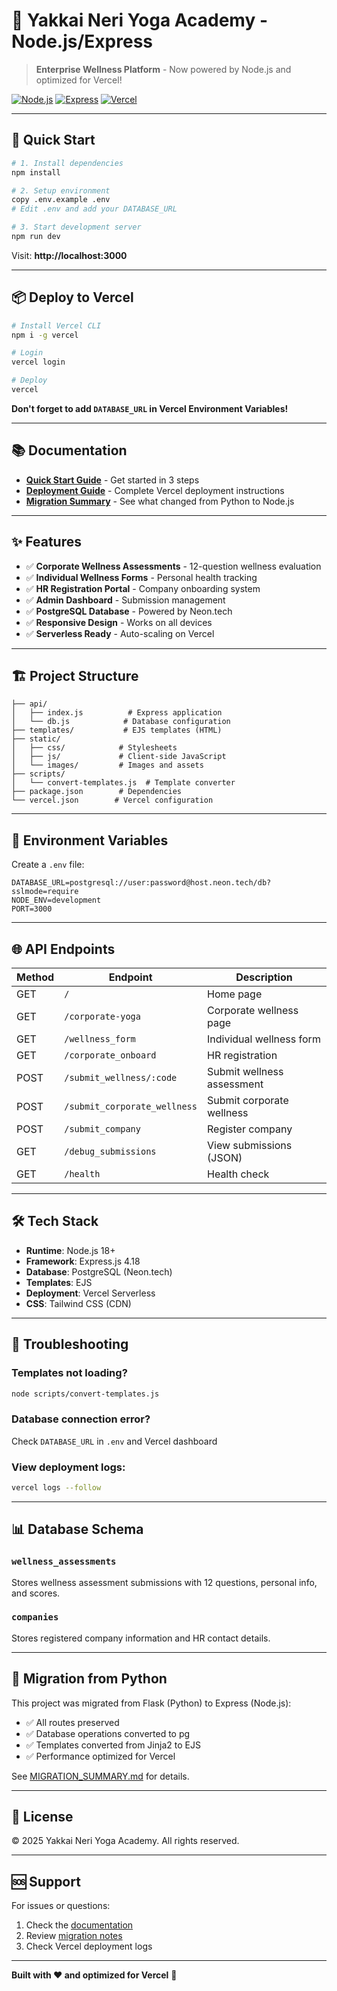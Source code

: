 # 🧘 Yakkai Neri Yoga Academy - Node.js/Express

> **Enterprise Wellness Platform** - Now powered by Node.js and optimized for Vercel!

[![Node.js](https://img.shields.io/badge/Node.js-18+-green.svg)](https://nodejs.org/)
[![Express](https://img.shields.io/badge/Express-4.18-blue.svg)](https://expressjs.com/)
[![Vercel](https://img.shields.io/badge/Deploy-Vercel-black.svg)](https://vercel.com)

---

## 🚀 Quick Start

```bash
# 1. Install dependencies
npm install

# 2. Setup environment
copy .env.example .env
# Edit .env and add your DATABASE_URL

# 3. Start development server
npm run dev
```

Visit: **http://localhost:3000**

---

## 📦 Deploy to Vercel

```bash
# Install Vercel CLI
npm i -g vercel

# Login
vercel login

# Deploy
vercel
```

**Don't forget to add `DATABASE_URL` in Vercel Environment Variables!**

---

## 📚 Documentation

- **[Quick Start Guide](QUICKSTART_NODEJS.md)** - Get started in 3 steps
- **[Deployment Guide](VERCEL_NODEJS_DEPLOY.md)** - Complete Vercel deployment instructions
- **[Migration Summary](MIGRATION_SUMMARY.md)** - See what changed from Python to Node.js

---

## ✨ Features

- ✅ **Corporate Wellness Assessments** - 12-question wellness evaluation
- ✅ **Individual Wellness Forms** - Personal health tracking
- ✅ **HR Registration Portal** - Company onboarding system
- ✅ **Admin Dashboard** - Submission management
- ✅ **PostgreSQL Database** - Powered by Neon.tech
- ✅ **Responsive Design** - Works on all devices
- ✅ **Serverless Ready** - Auto-scaling on Vercel

---

## 🏗️ Project Structure

```
├── api/
│   ├── index.js          # Express application
│   └── db.js            # Database configuration
├── templates/           # EJS templates (HTML)
├── static/
│   ├── css/            # Stylesheets
│   ├── js/             # Client-side JavaScript
│   └── images/         # Images and assets
├── scripts/
│   └── convert-templates.js  # Template converter
├── package.json        # Dependencies
└── vercel.json        # Vercel configuration
```

---

## 🔧 Environment Variables

Create a `.env` file:

```env
DATABASE_URL=postgresql://user:password@host.neon.tech/db?sslmode=require
NODE_ENV=development
PORT=3000
```

---

## 🌐 API Endpoints

| Method | Endpoint | Description |
|--------|----------|-------------|
| GET | `/` | Home page |
| GET | `/corporate-yoga` | Corporate wellness page |
| GET | `/wellness_form` | Individual wellness form |
| GET | `/corporate_onboard` | HR registration |
| POST | `/submit_wellness/:code` | Submit wellness assessment |
| POST | `/submit_corporate_wellness` | Submit corporate wellness |
| POST | `/submit_company` | Register company |
| GET | `/debug_submissions` | View submissions (JSON) |
| GET | `/health` | Health check |

---

## 🛠️ Tech Stack

- **Runtime**: Node.js 18+
- **Framework**: Express.js 4.18
- **Database**: PostgreSQL (Neon.tech)
- **Templates**: EJS
- **Deployment**: Vercel Serverless
- **CSS**: Tailwind CSS (CDN)

---

## 🐛 Troubleshooting

### Templates not loading?
```bash
node scripts/convert-templates.js
```

### Database connection error?
Check `DATABASE_URL` in `.env` and Vercel dashboard

### View deployment logs:
```bash
vercel logs --follow
```

---

## 📊 Database Schema

### `wellness_assessments`
Stores wellness assessment submissions with 12 questions, personal info, and scores.

### `companies`
Stores registered company information and HR contact details.

---

## 🎯 Migration from Python

This project was migrated from Flask (Python) to Express (Node.js):
- ✅ All routes preserved
- ✅ Database operations converted to pg
- ✅ Templates converted from Jinja2 to EJS
- ✅ Performance optimized for Vercel

See [MIGRATION_SUMMARY.md](MIGRATION_SUMMARY.md) for details.

---

## 📝 License

© 2025 Yakkai Neri Yoga Academy. All rights reserved.

---

## 🆘 Support

For issues or questions:
1. Check the [documentation](VERCEL_NODEJS_DEPLOY.md)
2. Review [migration notes](MIGRATION_SUMMARY.md)
3. Check Vercel deployment logs

---

**Built with ❤️ and optimized for Vercel** 🚀
